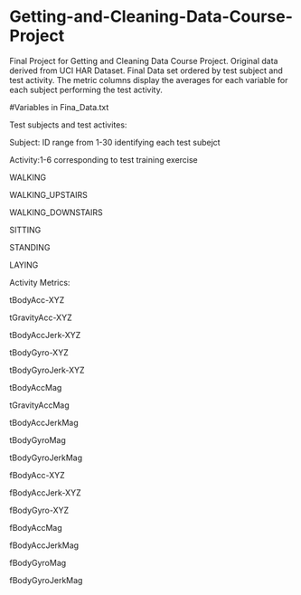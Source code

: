 # Getting-and-Cleaning-Data-Course-Project
Final Project for Getting and Cleaning Data Course Project. Original data derived from UCI HAR Dataset. Final Data set ordered by test subject and test activity. The metric columns display the averages for each variable for each subject performing the test activity.

#Variables in Fina_Data.txt

Test subjects and test activites:

Subject: ID range from 1-30 identifying each test subejct

Activity:1-6 corresponding to test training exercise

  WALKING

  WALKING_UPSTAIRS

  WALKING_DOWNSTAIRS

  SITTING

  STANDING

  LAYING

Activity Metrics:

tBodyAcc-XYZ

tGravityAcc-XYZ

tBodyAccJerk-XYZ

tBodyGyro-XYZ

tBodyGyroJerk-XYZ

tBodyAccMag

tGravityAccMag

tBodyAccJerkMag

tBodyGyroMag

tBodyGyroJerkMag

fBodyAcc-XYZ

fBodyAccJerk-XYZ

fBodyGyro-XYZ

fBodyAccMag

fBodyAccJerkMag

fBodyGyroMag

fBodyGyroJerkMag
